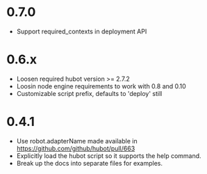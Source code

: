 0.7.0
=====

* Support required_contexts in deployment API

0.6.x
=====

* Loosen required hubot version >= 2.7.2
* Loosin node engine requirements to work with 0.8 and 0.10
* Customizable script prefix, defaults to 'deploy' still

0.4.1
=====

* Use robot.adapterName made available in https://github.com/github/hubot/pull/663
* Explicitly load the hubot script so it supports the help command.
* Break up the docs into separate files for examples.
